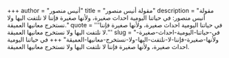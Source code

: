 +++
author = "أنيس منصور"
title = "مقولة أنيس منصور"
description = "مقولة أنيس منصور: في حياتنا اليومية احداث صغيرة، ولأنها صغيرة فإننا لا نلتفت اليها ولا نستخرج معانيها العميقة."
quote = '''في حياتنا اليومية احداث صغيرة، ولأنها صغيرة فإننا لا نلتفت اليها ولا نستخرج معانيها العميقة.''' 
slug = "في-حياتنا-اليومية-احداث-صغيرة-ولأنها-صغيرة-فإننا-لا-نلتفت-اليها-ولا-نستخرج-معانيها-العميقة"
+++
في حياتنا اليومية احداث صغيرة، ولأنها صغيرة فإننا لا نلتفت اليها ولا نستخرج معانيها العميقة.
